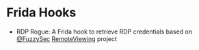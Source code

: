 # Frida Hooks

- RDP Rogue:  A Frida hook to retrieve RDP credentials based on [@FuzzySec](https://twitter.com/FuzzySec) [RemoteViewing](https://github.com/FuzzySecurity/Sharp-Suite#remoteviewing) project

